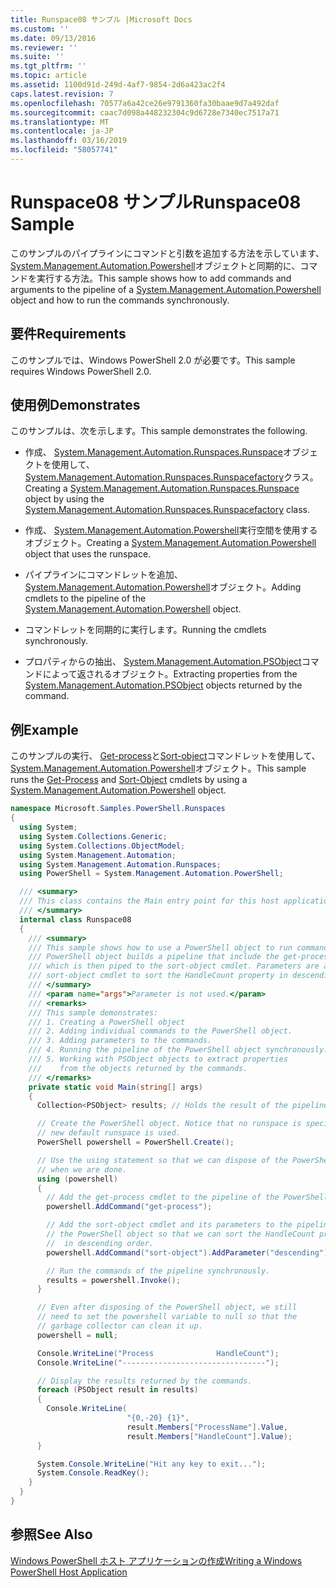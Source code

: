 ```yaml
---
title: Runspace08 サンプル |Microsoft Docs
ms.custom: ''
ms.date: 09/13/2016
ms.reviewer: ''
ms.suite: ''
ms.tgt_pltfrm: ''
ms.topic: article
ms.assetid: 1100d91d-249d-4af7-9854-2d6a423ac2f4
caps.latest.revision: 7
ms.openlocfilehash: 70577a6a42ce26e9791360fa30baae9d7a492daf
ms.sourcegitcommit: caac7d098a448232304c9d6728e7340ec7517a71
ms.translationtype: MT
ms.contentlocale: ja-JP
ms.lasthandoff: 03/16/2019
ms.locfileid: "58057741"
---
```

# <a name="runspace08-sample"></a><span data-ttu-id="b7dd6-102">Runspace08 サンプル</span><span class="sxs-lookup"><span data-stu-id="b7dd6-102">Runspace08 Sample</span></span>

<span data-ttu-id="b7dd6-103">このサンプルのパイプラインにコマンドと引数を追加する方法を示しています、 [System.Management.Automation.Powershell](/dotnet/api/system.management.automation.powershell)オブジェクトと同期的に、コマンドを実行する方法。</span><span class="sxs-lookup"><span data-stu-id="b7dd6-103">This sample shows how to add commands and arguments to the pipeline of a [System.Management.Automation.Powershell](/dotnet/api/system.management.automation.powershell) object and how to run the commands synchronously.</span></span>

## <a name="requirements"></a><span data-ttu-id="b7dd6-104">要件</span><span class="sxs-lookup"><span data-stu-id="b7dd6-104">Requirements</span></span>

<span data-ttu-id="b7dd6-105">このサンプルでは、Windows PowerShell 2.0 が必要です。</span><span class="sxs-lookup"><span data-stu-id="b7dd6-105">This sample requires Windows PowerShell 2.0.</span></span>

## <a name="demonstrates"></a><span data-ttu-id="b7dd6-106">使用例</span><span class="sxs-lookup"><span data-stu-id="b7dd6-106">Demonstrates</span></span>

<span data-ttu-id="b7dd6-107">このサンプルは、次を示します。</span><span class="sxs-lookup"><span data-stu-id="b7dd6-107">This sample demonstrates the following.</span></span>

- <span data-ttu-id="b7dd6-108">作成、 [System.Management.Automation.Runspaces.Runspace](/dotnet/api/System.Management.Automation.Runspaces.Runspace)オブジェクトを使用して、 [System.Management.Automation.Runspaces.Runspacefactory](/dotnet/api/System.Management.Automation.Runspaces.RunspaceFactory)クラス。</span><span class="sxs-lookup"><span data-stu-id="b7dd6-108">Creating a [System.Management.Automation.Runspaces.Runspace](/dotnet/api/System.Management.Automation.Runspaces.Runspace) object by using the [System.Management.Automation.Runspaces.Runspacefactory](/dotnet/api/System.Management.Automation.Runspaces.RunspaceFactory) class.</span></span>

- <span data-ttu-id="b7dd6-109">作成、 [System.Management.Automation.Powershell](/dotnet/api/system.management.automation.powershell)実行空間を使用するオブジェクト。</span><span class="sxs-lookup"><span data-stu-id="b7dd6-109">Creating a [System.Management.Automation.Powershell](/dotnet/api/system.management.automation.powershell) object that uses the runspace.</span></span>

- <span data-ttu-id="b7dd6-110">パイプラインにコマンドレットを追加、 [System.Management.Automation.Powershell](/dotnet/api/system.management.automation.powershell)オブジェクト。</span><span class="sxs-lookup"><span data-stu-id="b7dd6-110">Adding cmdlets to the pipeline of the [System.Management.Automation.Powershell](/dotnet/api/system.management.automation.powershell) object.</span></span>

- <span data-ttu-id="b7dd6-111">コマンドレットを同期的に実行します。</span><span class="sxs-lookup"><span data-stu-id="b7dd6-111">Running the cmdlets synchronously.</span></span>

- <span data-ttu-id="b7dd6-112">プロパティからの抽出、 [System.Management.Automation.PSObject](/dotnet/api/System.Management.Automation.PSObject)コマンドによって返されるオブジェクト。</span><span class="sxs-lookup"><span data-stu-id="b7dd6-112">Extracting properties from the [System.Management.Automation.PSObject](/dotnet/api/System.Management.Automation.PSObject) objects returned by the command.</span></span>

## <a name="example"></a><span data-ttu-id="b7dd6-113">例</span><span class="sxs-lookup"><span data-stu-id="b7dd6-113">Example</span></span>

<span data-ttu-id="b7dd6-114">このサンプルの実行、 [Get-process](/powershell/module/Microsoft.PowerShell.Management/Get-Process)と[Sort-object](/powershell/module/Microsoft.PowerShell.Utility/Sort-Object)コマンドレットを使用して、 [System.Management.Automation.Powershell](/dotnet/api/system.management.automation.powershell)オブジェクト。</span><span class="sxs-lookup"><span data-stu-id="b7dd6-114">This sample runs the [Get-Process](/powershell/module/Microsoft.PowerShell.Management/Get-Process) and [Sort-Object](/powershell/module/Microsoft.PowerShell.Utility/Sort-Object) cmdlets by using a [System.Management.Automation.Powershell](/dotnet/api/system.management.automation.powershell) object.</span></span>

```csharp
namespace Microsoft.Samples.PowerShell.Runspaces
{
  using System;
  using System.Collections.Generic;
  using System.Collections.ObjectModel;
  using System.Management.Automation;
  using System.Management.Automation.Runspaces;
  using PowerShell = System.Management.Automation.PowerShell;

  /// <summary>
  /// This class contains the Main entry point for this host application.
  /// </summary>
  internal class Runspace08
  {
    /// <summary>
    /// This sample shows how to use a PowerShell object to run commands. The
    /// PowerShell object builds a pipeline that include the get-process cmdlet,
    /// which is then piped to the sort-object cmdlet. Parameters are added to the
    /// sort-object cmdlet to sort the HandleCount property in descending order.
    /// </summary>
    /// <param name="args">Parameter is not used.</param>
    /// <remarks>
    /// This sample demonstrates:
    /// 1. Creating a PowerShell object
    /// 2. Adding individual commands to the PowerShell object.
    /// 3. Adding parameters to the commands.
    /// 4. Running the pipeline of the PowerShell object synchronously.
    /// 5. Working with PSObject objects to extract properties
    ///    from the objects returned by the commands.
    /// </remarks>
    private static void Main(string[] args)
    {
      Collection<PSObject> results; // Holds the result of the pipeline execution.

      // Create the PowerShell object. Notice that no runspace is specified so a
      // new default runspace is used.
      PowerShell powershell = PowerShell.Create();

      // Use the using statement so that we can dispose of the PowerShell object
      // when we are done.
      using (powershell)
      {
        // Add the get-process cmdlet to the pipeline of the PowerShell object.
        powershell.AddCommand("get-process");

        // Add the sort-object cmdlet and its parameters to the pipeline of
        // the PowerShell object so that we can sort the HandleCount property
        //  in descending order.
        powershell.AddCommand("sort-object").AddParameter("descending").AddParameter("property", "handlecount");

        // Run the commands of the pipeline synchronously.
        results = powershell.Invoke();
      }

      // Even after disposing of the PowerShell object, we still
      // need to set the powershell variable to null so that the
      // garbage collector can clean it up.
      powershell = null;

      Console.WriteLine("Process              HandleCount");
      Console.WriteLine("--------------------------------");

      // Display the results returned by the commands.
      foreach (PSObject result in results)
      {
        Console.WriteLine(
                          "{0,-20} {1}",
                          result.Members["ProcessName"].Value,
                          result.Members["HandleCount"].Value);
      }

      System.Console.WriteLine("Hit any key to exit...");
      System.Console.ReadKey();
    }
  }
}
```

## <a name="see-also"></a><span data-ttu-id="b7dd6-115">参照</span><span class="sxs-lookup"><span data-stu-id="b7dd6-115">See Also</span></span>

[<span data-ttu-id="b7dd6-116">Windows PowerShell ホスト アプリケーションの作成</span><span class="sxs-lookup"><span data-stu-id="b7dd6-116">Writing a Windows PowerShell Host Application</span></span>](./writing-a-windows-powershell-host-application.md)
